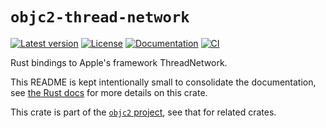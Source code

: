 # `objc2-thread-network`

[![Latest version](https://badgen.net/crates/v/objc2-thread-network)](https://crates.io/crates/objc2-thread-network)
[![License](https://badgen.net/badge/license/Zlib%20OR%20Apache-2.0%20OR%20MIT/blue)](../../LICENSE.md)
[![Documentation](https://docs.rs/objc2-thread-network/badge.svg)](https://docs.rs/objc2-thread-network/)
[![CI](https://github.com/madsmtm/objc2/actions/workflows/ci.yml/badge.svg)](https://github.com/madsmtm/objc2/actions/workflows/ci.yml)

Rust bindings to Apple's framework ThreadNetwork.

This README is kept intentionally small to consolidate the documentation, see
[the Rust docs](https://docs.rs/objc2-thread-network/) for more details on this crate.

This crate is part of the [`objc2` project](https://github.com/madsmtm/objc2),
see that for related crates.
